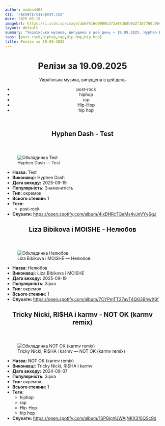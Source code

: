 ```yaml
---
author: undead404
css: '/assets/css/post.css'
date: 2025-09-19
imageUrl: https://i.scdn.co/image/ab67616d0000b273a48db8b8b2f167760c954744
layout: default
summary: "Українська музика, випущена в цей день – 19.09.2025. Hyphen Dash, Liza Bibikova, MOISHE, Tricky Nicki і RI$HA"
tags: [post-rock,hiphop,rap,Hip-Hop,hip hop]
title: Релізи за 19.09.2025
---
```


<main class="main-content">
  <header>
    <h1>Релізи за <time datetime="2025-09-19">19.09.2025</time></h1>
    <p class="summary">Українська музика, випущена в цей день</p>
      <ul class="tags">
          <li>post-rock</li>
          <li>hiphop</li>
          <li>rap</li>
          <li>Hip-Hop</li>
          <li>hip hop</li>
      </ul>
  </header>
  <section class="releases">
    <article class="release">
      <header>
        <h2>
          Hyphen Dash - Test
        </h2>
      </header>
      <figure>
        <img src="https://i.scdn.co/image/ab67616d0000b273a48db8b8b2f167760c954744" alt="Обкладинка Test">
        <figcaption>Hyphen Dash — Test</figcaption>
      </figure>
      <ul>
        <li><strong>Назва:</strong> Test</li>
        <li><strong>Виконавці:</strong> Hyphen Dash</li>
        <li><strong>Дата виходу:</strong> 2025-09-19</li>
        <li><strong>Популярність:</strong> Знаменитість</li>
        <li><strong>Тип:</strong> окремок</li>
        <li><strong>Всього стежин:</strong> 1</li>
            <li><strong>Теги:</strong>
            <ul class="tags">
                <li class="tag">post-rock</li>
            </ul>
            </li>
        <li><strong>Слухати:</strong> <a href="https://open.spotify.com/album/4ixDHRcTQeMs4vJnVYySgJ" target="_blank">https:&#x2F;&#x2F;open.spotify.com&#x2F;album&#x2F;4ixDHRcTQeMs4vJnVYySgJ</a></li>
      </ul>
    </article>
    <article class="release">
      <header>
        <h2>
          Liza Bibikova і MOISHE - Нелюбов
        </h2>
      </header>
      <figure>
        <img src="https://i.scdn.co/image/ab67616d0000b2730d4f7e8a37da7bdf4252df0f" alt="Обкладинка Нелюбов">
        <figcaption>Liza Bibikova і MOISHE — Нелюбов</figcaption>
      </figure>
      <ul>
        <li><strong>Назва:</strong> Нелюбов</li>
        <li><strong>Виконавці:</strong> Liza Bibikova і MOISHE</li>
        <li><strong>Дата виходу:</strong> 2025-09-19</li>
        <li><strong>Популярність:</strong> Зірка</li>
        <li><strong>Тип:</strong> окремок</li>
        <li><strong>Всього стежин:</strong> 1</li>
        <li><strong>Слухати:</strong> <a href="https://open.spotify.com/album/7CYPmTT27avT4QG3BhwX6f" target="_blank">https:&#x2F;&#x2F;open.spotify.com&#x2F;album&#x2F;7CYPmTT27avT4QG3BhwX6f</a></li>
      </ul>
    </article>
    <article class="release">
      <header>
        <h2>
          Tricky Nicki, RI$HA і karmv - NOT OK (karmv remix)
        </h2>
      </header>
      <figure>
        <img src="https://i.scdn.co/image/ab67616d0000b2734592b739c3971a8bc1d3c60e" alt="Обкладинка NOT OK (karmv remix)">
        <figcaption>Tricky Nicki, RI$HA і karmv — NOT OK (karmv remix)</figcaption>
      </figure>
      <ul>
        <li><strong>Назва:</strong> NOT OK (karmv remix)</li>
        <li><strong>Виконавці:</strong> Tricky Nicki, RI$HA і karmv</li>
        <li><strong>Дата виходу:</strong> 2024-09-07</li>
        <li><strong>Популярність:</strong> Зірка</li>
        <li><strong>Тип:</strong> окремок</li>
        <li><strong>Всього стежин:</strong> 1</li>
            <li><strong>Теги:</strong>
            <ul class="tags">
                <li class="tag">hiphop</li>
                <li class="tag">rap</li>
                <li class="tag">Hip-Hop</li>
                <li class="tag">hip hop</li>
            </ul>
            </li>
        <li><strong>Слухати:</strong> <a href="https://open.spotify.com/album/1SPGjphUWAjNKX310QSc9d" target="_blank">https:&#x2F;&#x2F;open.spotify.com&#x2F;album&#x2F;1SPGjphUWAjNKX310QSc9d</a></li>
      </ul>
    </article>
  </section>
</main>